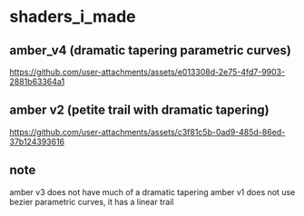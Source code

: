 # shaders_i_made
## amber_v4 (dramatic tapering parametric curves)
https://github.com/user-attachments/assets/e013308d-2e75-4fd7-9903-2881b63364a1
## amber v2 (petite trail with dramatic tapering)
https://github.com/user-attachments/assets/c3f81c5b-0ad9-485d-86ed-37b124393616
## note
amber v3 does not have much of a dramatic tapering
amber v1 does not use bezier parametric curves, it has a linear trail

